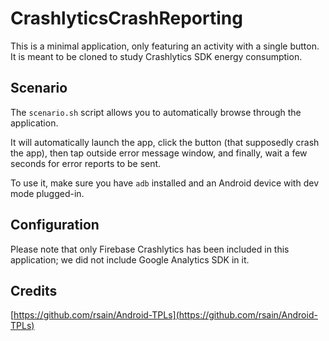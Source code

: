# CrashlyticsCrashReporting

This is a minimal application, only featuring an activity with a single button. It is meant to be
cloned to study Crashlytics SDK energy consumption.

## Scenario

The `scenario.sh` script allows you to automatically browse through the application.

It will automatically launch the app, click the button (that supposedly crash the app), then tap
outside error message window, and finally, wait a few seconds for error reports to be sent.

To use it, make sure you have `adb` installed and an Android device with dev mode plugged-in.

## Configuration

Please note that only Firebase Crashlytics has been included in this application; we did not include
Google Analytics SDK in it.

## Credits

[https://github.com/rsain/Android-TPLs](https://github.com/rsain/Android-TPLs)